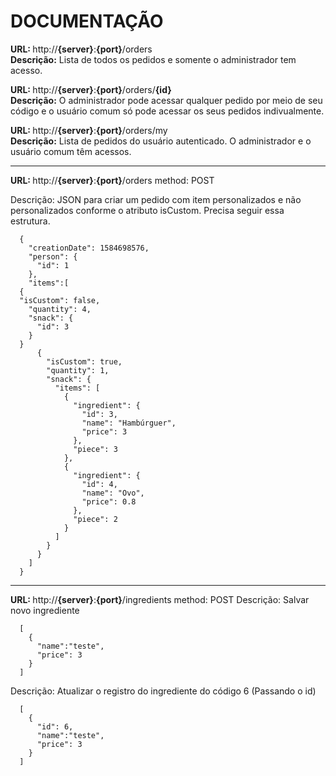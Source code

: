 # DOCUMENTAÇÃO


<b>URL: </b> http://<b>{server}</b>:<b>{port}</b>/orders
<br /> <b>Descrição:</b> Lista de todos os pedidos e somente o administrador tem acesso. 

<b>URL: </b> http://<b>{server}</b>:<b>{port}</b>/orders/<b>{id}</b>
<br /> <b>Descrição:</b> O administrador pode acessar qualquer pedido por meio de seu código e o usuário comum só pode acessar os seus pedidos indivualmente. 

<b>URL: </b> http://<b>{server}</b>:<b>{port}</b>/orders/my
<br /> <b>Descrição:</b> Lista de pedidos do usuário autenticado. O administrador e o usuário comum têm acessos. 

------------------------------------------------

<b>URL: </b> http://<b>{server}</b>:<b>{port}</b>/orders  method: POST

Descrição: JSON para criar um pedido com item personalizados e não personalizados conforme o atributo isCustom. Precisa seguir essa estrutura. 

```
  {
    "creationDate": 1584698576,
    "person": {
      "id": 1
    },
    "items":[
  {
  "isCustom": false,
    "quantity": 4,
    "snack": { 
      "id": 3
    }
  }
      {
        "isCustom": true,
        "quantity": 1,
        "snack": { 
          "items": [
            {
              "ingredient": {
                "id": 3,
                "name": "Hambúrguer",
                "price": 3							
              },
              "piece": 3
            },
            { 
              "ingredient": {
                "id": 4,
                "name": "Ovo",
                "price": 0.8							
              },
              "piece": 2
            }
          ]
        }
      }
    ]
  }
```

------------------------------------------------

<b>URL: </b> http://<b>{server}</b>:<b>{port}</b>/ingredients   method: POST
Descrição: Salvar novo ingrediente

```
  [
    {
      "name":"teste",
      "price": 3
    }
  ]
```

Descrição: Atualizar o registro do ingrediente do código 6 (Passando o id)

```
  [
    {
      "id": 6,
      "name":"teste",
      "price": 3
    }
  ]
```

